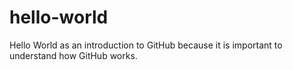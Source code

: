 # hello-world
Hello World as an introduction to GitHub
because it is important to understand how GitHub works.
